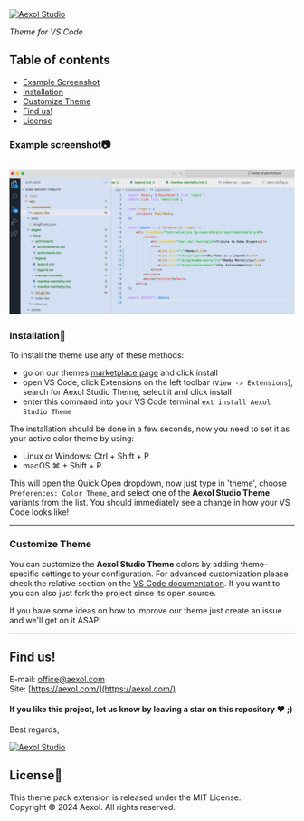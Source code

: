 <a href="https://aexol.com">
<picture>
  <source media="(prefers-color-scheme: dark)" srcset="assets/Dark.svg">
  <source media="(prefers-color-scheme: light)" srcset="assets/Light.svg">
  <img alt="Aexol Studio">
</picture>
</a>

*Theme for VS Code*

## Table of contents

-   [Example Screenshot](#example-screenshot)
-   [Installation](#installation)
-   [Customize Theme](#customize-theme)
-   [Find us!](#find-us)
-   [License](#license)

### Example screenshot📷
![TypeScript](./assets/screenshot.png)
---
### Installation🚀

To install the theme use any of these methods:
- go on our themes [marketplace page](https://marketplace.visualstudio.com/items?itemName=AexolStudio.aexol-studio-color-theme) and click install
- open VS Code, click Extensions on the left toolbar (`View -> Extensions`), search for Aexol Studio Theme, select it and click install
- enter this command into your VS Code terminal `ext install Aexol Studio Theme`

The installation should be done in a few seconds, now you need to set it as your active color theme by using:

- Linux or Windows: Ctrl + Shift + P
- macOS ⌘ + Shift + P

This will open the Quick Open dropdown, now just type in 'theme', choose `Preferences: Color Theme`, and select one of the **Aexol Studio Theme** variants from the list. You should immediately see a change in how your VS Code looks like!

---
### Customize Theme

You can customize the **Aexol Studio Theme** colors by adding theme-specific settings to your configuration. For advanced customization please check the relative section on the [VS Code documentation](https://code.visualstudio.com/docs/getstarted/themes#_customizing-a-color-theme). If you want to you can also just fork the project since its open source.

If you have some ideas on how to improve our theme just create an issue and we'll get on it ASAP!

---
## Find us!

E-mail: [office@aexol.com](mailto:office@aexol.com)\
Site: [https://aexol.com/](https://aexol.com/)  


#### If you like this project, let us know by leaving a star on this repository ❤️ ;)

Best regards,
 
<a href="https://aexol.com">
<picture>
  <source media="(prefers-color-scheme: dark)" srcset="assets/Dark.svg">
  <source media="(prefers-color-scheme: light)" srcset="assets/Light.svg">
  <img alt="Aexol Studio">
</picture>
</a>


## License📜

This theme pack extension is released under the MIT License.\
Copyright &copy; 2024 Aexol. All rights reserved.
